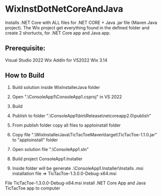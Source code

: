 # WixInstDotNetCoreAndJava

Installs .NET Core with ALL files for .NET CORE + Java .jar file (Maven Java project).
The Wix project get everything found in the defined folder and create 2 shortucts, for .NET Core app and Java app.

## Prerequisite:

Visual Studio 2022
Wix AddIn for VS2022
Wix 3.14

## How to Build

1. Build solution inside WixInstallerJava folder

2. Open ".\ConsoleApp1\ConsoleApp1.csproj" in VS 2022
3. Build
4. Publish to folder ".\ConsoleApp1\bin\Release\netcoreapp2.0\publish"

5. From publish folder copy all files to apptoinstall folder
6. Copy file ".\WixInstallerJava\TicTacToeMaven\target\TicTacToe-1.1.0.jar" to "apptoinstall" folder

7. Open solution file ".\ConsoleApp1.sln"
8. Build project ConsoleApp1.Installer
9. Inside folder will be generate .\ConsoleApp1.Installer\Installs .msi installation file => TicTacToe-1.3.0.0-Debug-x64.msi

File TicTacToe-1.3.0.0-Debug-x64.msi install .NET Core App and Java TicTacToe app to computer
